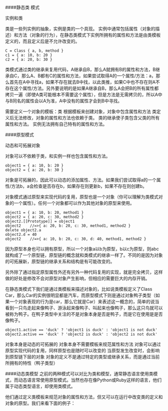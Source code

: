 ####静态类 模式

实例和类

类是一些列实例的抽象，实例是类的一个具现。
实例中通常包括属性（对象的描述）和方法（对象的行为），在静态类模式下实例所拥有的属性和方法是由类模板定义的，而且定义后是不允许改变的。
```
C = Class { a, b, method }
c1 = { a: 10, b: 20 }
c2 = { a: 20, b: 30 }
```
类模式通过类的继承来复用代码，A继承自B，那么A就拥有B的属性和方法，B继承自C，那么A、B都有C的属性和方法，如果尝试取得A的一个属性/方法：a，那么首先在A中寻找a，如果不存在就去B中找，以此类推，如果C中也不存在则A不存在这个属性/方法。另外要说明的是如果A继承自B，那么A会把B的所有属性都拷贝一遍（即使A类可能根本不需要这个属性），但是方法是无需拷贝的，所以A中与B同名的属性会以A为准，A中没有的属性才会到B中寻找。

需要定义一个对象的模板：类
根据模板来创建对象，对象中包含属性和方法
类定义后无法修改，对象的属性和方法也依赖于类。
类的继承使子类包含父类的所有属性和方法。
实例无法拥有自己特有的属性和方法。


####原型模式

动态和可拓展对象

对象可以不依赖于类，和实例一样也包含属性和方法。
```
object1 = { a: 10, b: 20 }
object2 = { a: 20, b: 30 }
```
对象是可拓展的，因此可以动态的添加属性、方法。如果我们尝试取得a的一个属性/方法b，a会检查是否存在b，如果存在则更新b，如果不存在则创建b。

对象模式通过原型来实现代码的复用，原型也是一个对象（你可以理解为类模式对象的一个属性）。任何一个对象都可以作为其他对象的原型来使用。
```
object1 = { a: 10, b: 20, method1 }
object2 = { a: 20, c: 30, method2 }
object2.[[Prototype]] = object1
object2    //=>{ a: 20, b: 20, c: 30, method1, method2 }
delete object2.a
object2.d = 40
object2    //=>{ a: 10, b: 20, c: 30, d: 40, method1, method2 }
```
因为原型本身也可以拥有原型，所以一个对象a以b为原型，b以c为原型，则abc就构成了一个原型链，原型链的概念就和类模式的继承一样了。不同的是因为对象的可拓展新，原型链的继承关系和结构是有可能改变的。

另外除了通过指定原型属性外还有另外一种代码复用的实现，就是完全拷贝，这样做的好处是修改不会对原型对象产生影响，但相应的需要巨大的内存开销。

在静态类模式下我们是通过类模板来描述对象的，比如说类模板定义了Class Car，那么Car的实例很明显都是汽车，而原型模式下则是通过对象鸭子类型（如果一个对象表现的行为是car，那么它就是Car）来表述这一概念的，简单的说当看到一只鸟走起来像鸭子、游泳起来像鸭子、叫起来也像鸭子，那么这只鸟就可以被称为鸭子。在鸭子类型中关注的不是对象本身是否是鸭子，而是它在使用是是否像鸭子。

```
object1.active == 'duck' ? 'object1 is duck' : 'object1 is not duck'
object2.active == 'duck' ? 'object2 is duck' : 'object2 is not duck'
```

对象本身是动态的可拓展的
对象本身不需要模板来规范属性和方法
对象可以通过原型实现代码的复用，同样原型也是随时可以改变的
当原型发生改变时，会影响到原型链下层的对象
对象的定义不是通过特定的类型或继承关系，而是通过当前所拥有的特性（鸭子类型）


####动态类模型
之前的两种模式可以对比为类和模型，通常静态语言使用类模式，而动态语言常使用原型模式。当然也存在像Python或Ruby这样的语言，他们属于动态类型语言，却使用类模式。

他们通过定义类模板来规范对象的属性和方法，但又可以在运行中改变类的定义和对象的原型。我们来看下面的例子：








